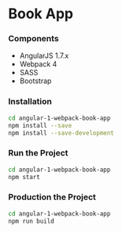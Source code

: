 # Book App

### Components
  - AngularJS 1.7.x
  - Webpack 4
  - SASS
  - Bootstrap

### Installation
```sh
cd angular-1-webpack-book-app
npm install --save
npm install --save-development
```

### Run the Project
```sh
cd angular-1-webpack-book-app
npm start
```

### Production the Project
```sh
cd angular-1-webpack-book-app
npm run build
```
